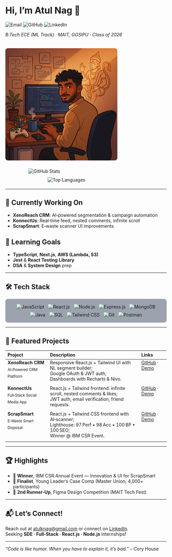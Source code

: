 <div style="display: flex; align-items: flex-start; gap: 20px; flex-wrap: wrap; margin-bottom: 25px;">
  <div style="flex: 1; min-width: 300px;">
    <h1>Hi, I’m Atul Nag 👋</h1>
    <p>
      <a href="mailto:atulknag@gmail.com" style="text-decoration:none;"> <img src="https://img.shields.io/badge/atulknag@gmail.com-c14438?style=flat&logo=Gmail&logoColor=white" alt="Email"/> </a>
      <a href="https://github.com/atul-10-01" style="text-decoration:none;"> <img src="https://img.shields.io/badge/GitHub-000?style=flat&logo=github&logoColor=white" alt="GitHub"/> </a>
      <a href="https://linkedin.com/in/atul-nag-935233303/" style="text-decoration:none;"> <img src="https://img.shields.io/badge/LinkedIn-0A66C2?style=flat&logo=linkedin&logoColor=white" alt="LinkedIn"/> </a>
    </p>
    <p><em>B.Tech ECE (ML Track) · MAIT, GGSIPU · Class of 2026</em></p>
  </div>
  <div style="flex-shrink: 0;">
    <img src="./cover_image.png" alt="Atul coding setup" width="350px" style="border-radius:8px; display: block;"/>
  </div>
</div>

<div style="display: flex; flex-direction: column; align-items: center; margin-bottom:20px;">
  <img src="https://github-readme-stats.vercel.app/api?username=atul-10-01&show_icons=true&hide_border=true&theme=dark&exclude_lang=C"
       alt="GitHub Stats" width="360" style="margin-bottom: 10px;"/>
  <img src="https://github-readme-stats.vercel.app/api/top-langs/?username=atul-10-01&layout=compact&hide_border=true&theme=dark&exclude_lang=C"
       alt="Top Languages" width="240"/>
</div>

<hr />

<h2>🌱 Currently Working On</h2>
<ul>
  <li><strong>XenoReach CRM</strong>: AI‑powered segmentation &amp; campaign automation</li>
  <li><strong>KonnectUs</strong>: Real‑time feed, nested comments, infinite scroll</li>
  <li><strong>ScrapSmart</strong>: E‑waste scanner UI improvements</li>
</ul>

<h2>🎯 Learning Goals</h2>
<ul>
  <li><strong>TypeScript</strong>, <strong>Next.js</strong>, <strong>AWS (Lambda, S3)</strong></li>
  <li><strong>Jest</strong> &amp; <strong>React Testing Library</strong></li>
  <li><strong>DSA</strong> &amp; <strong>System Design</strong> prep</li>
</ul>

<hr />

<h2>🛠 Tech Stack</h2>

<div align="center" style="background-color:#9CA3AF; padding:12px; border-radius:8px; display:inline-block;">
  <img src="https://cdn.jsdelivr.net/gh/devicons/devicon/icons/javascript/javascript-original.svg"   alt="JavaScript"   height="36px" style="margin:4px;"/>
  <img src="https://cdn.jsdelivr.net/gh/devicons/devicon/icons/react/react-original.svg"             alt="React.js"     height="36px" style="margin:4px;"/>
  <img src="https://cdn.jsdelivr.net/gh/devicons/devicon/icons/nodejs/nodejs-original.svg"           alt="Node.js"      height="36px" style="margin:4px;"/>
  <img src="https://cdn.jsdelivr.net/gh/devicons/devicon/icons/express/express-original.svg"         alt="Express.js"   height="36px" style="margin:4px;"/>
  <img src="https://cdn.jsdelivr.net/gh/devicons/devicon/icons/mongodb/mongodb-original.svg"         alt="MongoDB"      height="36px" style="margin:4px;"/>
  <img src="https://cdn.jsdelivr.net/gh/devicons/devicon/icons/java/java-original.svg"               alt="Java"         height="36px" style="margin:4px;"/>
  <img src="https://cdn.jsdelivr.net/gh/devicons/devicon/icons/mysql/mysql-original.svg"             alt="SQL"          height="36px" style="margin:4px;"/>
  <img src="https://cdn.jsdelivr.net/gh/devicons/devicon/icons/tailwindcss/tailwindcss-original.svg" alt="Tailwind CSS" height="36px" style="margin:4px;"/>
  <img src="https://cdn.jsdelivr.net/gh/devicons/devicon/icons/git/git-original.svg"                 alt="Git"          height="36px" style="margin:4px;"/>
  <img src="https://cdn.jsdelivr.net/gh/devicons/devicon/icons/postman/postman-original.svg"         alt="Postman"      height="36px" style="margin:4px;"/>
</div>

<hr />

<h2>🚀 Featured Projects</h2>

<table width="100%">
  <thead>
    <tr>
      <th style="text-align: left; padding-bottom: 5px;">Project</th>
      <th style="text-align: left; padding-bottom: 5px;">Description</th>
      <th style="text-align: left; padding-bottom: 5px;">Links</th>
    </tr>
  </thead>
  <tbody>
    <tr>
      <td style="vertical-align: top; padding-bottom: 10px;"><strong>XenoReach CRM</strong><br><sub>AI‑Powered CRM Platform</sub></td>
      <td style="vertical-align: top; padding-bottom: 10px;">Responsive React.js + Tailwind UI with NL segment builder;<br>Google OAuth &amp; JWT auth;<br>Dashboards with Recharts &amp; Nivo.</td>
      <td style="vertical-align: top; padding-bottom: 10px;"><a href="https://github.com/atul-10-01/XenoReach-CRM">GitHub</a> · <a href="https://xeno-reach-crm.vercel.app">Demo</a></td>
    </tr>
    <tr>
      <td style="vertical-align: top; padding-bottom: 10px;"><strong>KonnectUs</strong><br><sub>Full‑Stack Social Media App</sub></td>
      <td style="vertical-align: top; padding-bottom: 10px;">React.js + Tailwind frontend: infinite scroll, nested comments &amp; likes;<br>JWT auth, email verification, friend requests.</td>
      <td style="vertical-align: top; padding-bottom: 10px;"><a href="https://github.com/atul-10-01/KonnectUs">GitHub</a> · <a href="https://konnect-us-theta.vercel.app/">Demo</a></td>
    </tr>
    <tr>
      <td style="vertical-align: top; padding-bottom: 10px;"><strong>ScrapSmart</strong><br><sub>E‑Waste Smart Disposal</sub></td>
      <td style="vertical-align: top; padding-bottom: 10px;">React.js + Tailwind CSS frontend with AI‑scanner;<br>Lighthouse: 97 Perf • 98 Acc • 100 BP • 100 SEO;<br>Winner @ IBM CSR Event.</td>
      <td style="vertical-align: top; padding-bottom: 10px;"><a href="https://github.com/atul-10-01/ScrapSmart">GitHub</a> · <a href="https://scrap-smart.vercel.app">Demo</a></td>
    </tr>
  </tbody>
</table>

<hr />

<h2>🏆 Highlights</h2>
<ul>
  <li>🥇 <strong>Winner</strong>, IBM CSR Annual Event — Innovation &amp; UI for ScrapSmart</li>
  <li>🏅 <strong>Finalist</strong>, Young Leader’s Case Comp (Master Union, 4,000+ participants)</li>
  <li>🎨 <strong>2nd Runner‑Up</strong>, Figma Design Competition (MAIT Tech Fest)</li>
</ul>

<hr />

<h2>📬 Let’s Connect!</h2>
<p>
  Reach out at <a href="mailto:atulknag@gmail.com">atulknag@gmail.com</a> or connect on <a href="https://linkedin.com/in/atul-nag-935233303/">LinkedIn</a>.<br />
  Seeking <strong>SDE · Full‑Stack · React.js · Node.js</strong> internships!
</p>

<hr />

<p><em>“Code is like humor. When you have to explain it, it’s bad.”</em> – Cory House</p>
